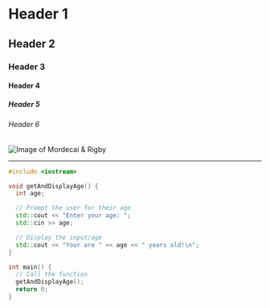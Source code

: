 # Header 1  
## Header 2  
### Header 3  
#### Header 4  
##### Header 5  
###### Header 6  
<!-- This is how you create headers using markdown. Using up to 6 # symbols for different sizes -->

![Image of Mordecai & Rigby](https://media.npr.org/assets/img/2014/03/28/rs_m-r_pointing-d680d6df2b3e34b9360aea33a009af9f40308c58.jpg?s=1200&c=85&f=webp)

---

``` c++
#include <iostream>

void getAndDisplayAge() {
  int age;

  // Prompt the user for their age
  std::cout << "Enter your age: ";
  std::cin >> age;

  // Display the input/age
  std::cout << "Your are " << age << " years old!\n";
}

int main() {
  // Call the function 
  getAndDisplayAge();
  return 0;
}
```
